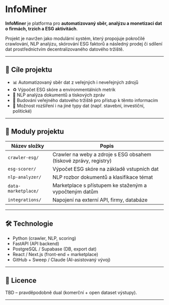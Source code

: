 # InfoMiner

**InfoMiner** je platforma pro **automatizovaný sběr, analýzu a monetizaci dat o firmách, trzích a ESG aktivitách**.

Projekt je navržen jako modulární systém, který propojuje pokročilé crawlování, NLP analýzu, skórování ESG faktorů a následný prodej či sdílení dat prostřednictvím decentralizovaného datového tržiště.

---

## 🎯 Cíle projektu

- 📊 Automatizovaný sběr dat z veřejných i neveřejných zdrojů
- ♻️ Výpočet ESG skóre a environmentálních metrik
- 🧠 NLP analýza dokumentů a tiskových zpráv
- 🧩 Budování veřejného datového tržiště pro přístup k těmto informacím
- 🔁 Možnost rozšíření i na jiné typy dat (např. stavební, investiční, politické)

---

## 🧱 Moduly projektu

| Název složky        | Popis                                                             |
|---------------------|--------------------------------------------------------------------|
| `crawler-esg/`      | Crawler na weby a zdroje s ESG obsahem (tiskové zprávy, registry) |
| `esg-scorer/`       | Výpočet ESG skóre na základě vstupních dat                        |
| `nlp-analyzer/`     | NLP rozbor dokumentů a klasifikace témat                          |
| `data-marketplace/` | Marketplace s přístupem ke staženým a vypočteným datům           |
| `integrations/`     | Napojení na externí API, firmy, databáze                          |

---

## 🛠️ Technologie

- Python (crawler, NLP, scoring)
- FastAPI (API backend)
- PostgreSQL / Supabase (DB, export dat)
- React / Next.js (front-end + marketplace)
- GitHub + Sweep / Claude (AI-asistovaný vývoj)

---

## 📌 Licence

TBD – pravděpodobně dual (komerční + open dataset výstupy).

---

